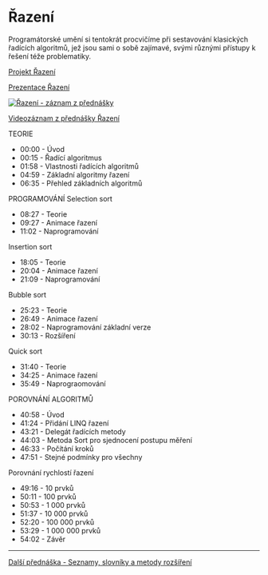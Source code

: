 # Řazení

Programátorské umění si tentokrát procvičíme při sestavování klasických řadících algoritmů, jež jsou sami o sobě zajímavé, svými různými přístupy k řešení téže problematiky.

[Projekt Řazení](https://github.com/PetrVobornik/prednasky/tree/master/ZakladyCs/06-Razeni/Razeni)

[Prezentace Řazení](https://github.com/PetrVobornik/prednasky/blob/master/ZakladyCs/06-Razeni/razeni.ppsx)

[![Řazení - záznam z přednášky](https://img.youtube.com/vi/k6i8frp414g/0.jpg)](https://youtu.be/k6i8frp414g)

[Videozáznam z přednášky Řazení](https://youtu.be/k6i8frp414g)

TEORIE
* 00:00 - Úvod
* 00:15 - Řadící algoritmus
* 01:58 - Vlastnosti řadících algoritmů
* 04:59 - Základní algoritmy řazení
* 06:35 - Přehled základních algoritmů

PROGRAMOVÁNÍ
Selection sort
* 08:27 - Teorie
* 09:27 - Animace řazení
* 11:02 - Naprogramování

Insertion sort
* 18:05 - Teorie
* 20:04 - Animace řazení
* 21:09 - Naprogramování

Bubble sort
* 25:23 - Teorie
* 26:49 - Animace řazení
* 28:02 - Naprogramování základní verze
* 30:13 - Rozšíření

Quick sort
* 31:40 - Teorie
* 34:25 - Animace řazení
* 35:49 - Naprograomování

POROVNÁNÍ ALGORITMŮ
* 40:58 - Úvod
* 41:24 - Přidání LINQ řazení
* 43:21 - Delegát řadících metody
* 44:03 - Metoda Sort pro sjednocení postupu měření
* 46:33 - Počítání kroků
* 47:51 - Stejné podmínky pro všechny

Porovnání rychlostí řazení
* 49:16 - 10 prvků
* 50:11 - 100 prvků
* 50:53 - 1 000 prvků
* 51:37 - 10 000 prvků
* 52:20 - 100 000 prvků
* 53:29 - 1 000 000 prvků
* 54:02 - Závěr

---

[Další přednáška - Seznamy, slovníky a metody rozšíření](https://github.com/PetrVobornik/prednasky/tree/master/ZakladyCs/07-Seznamy)
